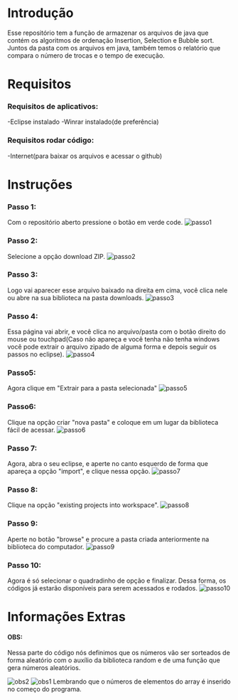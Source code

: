 <h1>Introdução</h1>

Esse repositório tem a função de armazenar os arquivos de java que contém os algoritmos de ordenação Insertion, Selection e Bubble sort.
Juntos da pasta com os arquivos em java, também temos o relatório que compara o número de trocas e o tempo de execução.

<h1>Requisitos</h1>
<h3>Requisitos de aplicativos:</h3>
-Eclipse instalado
-Winrar instalado(de preferência)

<h3>Requisitos rodar código:</h3>
-Internet(para baixar os arquivos e acessar o github)


<h1>Instruções</h1>

<h3>Passo 1:</h3>

Com o repositório aberto pressione o botão em verde code.
![passo1](https://github.com/LuizJDuarte/LEDA-Relatorio-/assets/100309985/1d0dcb9b-8248-497d-84ad-8d261ca51abe)

<h3>Passo 2:</h3>

Selecione a opção download ZIP.
![passo2](https://github.com/LuizJDuarte/LEDA-Relatorio-/assets/100309985/cb61ac34-b174-42a7-8237-a07eb483e337)

<h3>Passo 3:</h3>

Logo vai aparecer esse arquivo baixado na direita em cima, você clica nele ou abre na sua biblioteca na pasta downloads.
![passo3](https://github.com/LuizJDuarte/LEDA-Relatorio-/assets/100309985/eb09e43f-2db4-4eaf-9fd8-34474a0c65ea)

<h3>Passo 4:</h3>

Essa página vai abrir, e você clica no arquivo/pasta com o botão direito do mouse ou touchpad(Caso não apareça e você tenha não tenha windows você pode extrair o arquivo zipado de alguma forma e depois seguir os passos no eclipse).
![passo4](https://github.com/LuizJDuarte/LEDA-Relatorio-/assets/100309985/fdaa7a8c-cff1-4562-905f-b5353db83f1a)

<h3>Passo5:</h3>

Agora clique em "Extrair para a pasta selecionada"
![passo5](https://github.com/LuizJDuarte/LEDA-Relatorio-/assets/100309985/3cee38a3-a745-4e38-b47e-a8b2dba1c62f)

<h3>Passo6:</h3>

Clique na opção criar "nova pasta" e coloque em um lugar da biblioteca fácil de acessar.
![passo6](https://github.com/LuizJDuarte/LEDA-Relatorio-/assets/100309985/d5469cc6-a01e-489e-8876-33c00187200e)


<h3>Passo 7:</h3>

Agora, abra o seu eclipse, e aperte no canto esquerdo de forma que apareça a opção "import", e clique nessa opção.
![passo7](https://github.com/LuizJDuarte/LEDA-Relatorio-/assets/100309985/8756621d-5fea-45c8-adc8-79533b6015a8)

<h3>Passo 8:</h3>

Clique na opção "existing projects into workspace".
![passo8](https://github.com/LuizJDuarte/LEDA-Relatorio-/assets/100309985/0945d30d-ccb8-4d29-a239-1e86543a6a2e)

<h3>Passo 9:</h3>

Aperte no botão "browse" e procure a pasta criada anteriormente na biblioteca do computador.
![passo9](https://github.com/LuizJDuarte/LEDA-Relatorio-/assets/100309985/6a548384-ceaa-4fea-9263-5b2f0b915361)

<h3>Passo 10:</h3>

Agora é só selecionar o quadradinho de opção e finalizar.
Dessa forma, os códigos já estarão disponíveis para serem acessados e rodados.
![passo10](https://github.com/LuizJDuarte/LEDA-Relatorio-/assets/100309985/674b659f-68e2-4d04-bd48-883009cd0dec)

<h1>Informações Extras</h1>

<h4>OBS:</h4>

Nessa parte do código nós definimos que os números vão ser sorteados de forma aleatório com o auxílio da biblioteca random e de uma função que gera números aleatórios.

![obs2](https://github.com/LuizJDuarte/LEDA-Relatorio-/assets/100309985/d4201889-bb85-43d2-a103-247b88ead827)
![obs1](https://github.com/LuizJDuarte/LEDA-Relatorio-/assets/100309985/b956dbc6-d43c-4942-8990-ff8840e31f34)
Lembrando que o números de elementos do array é inserido no começo do programa.
